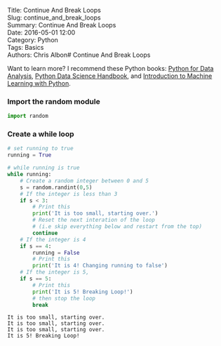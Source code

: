 Title: Continue And Break Loops  
Slug: continue_and_break_loops  
Summary: Continue And Break Loops  
Date: 2016-05-01 12:00  
Category: Python  
Tags: Basics  
Authors: Chris Albon# Continue And Break Loops  

Want to learn more? I recommend these Python books: [Python for Data Analysis](http://amzn.to/2ljV9wY), [Python Data Science Handbook](http://amzn.to/2m0mgMB), and [Introduction to Machine Learning with Python](http://amzn.to/2mjYiwK).

### Import the random module


```python
import random
```

### Create a while loop


```python
# set running to true
running = True
```


```python
# while running is true
while running:
    # Create a random integer between 0 and 5
    s = random.randint(0,5)
    # If the integer is less than 3
    if s < 3:
        # Print this
        print('It is too small, starting over.')
        # Reset the next interation of the loop
        # (i.e skip everything below and restart from the top)
        continue
    # If the integer is 4
    if s == 4:
        running = False
        # Print this
        print('It is 4! Changing running to false')
    # If the integer is 5,
    if s == 5:
        # Print this
        print('It is 5! Breaking Loop!')
        # then stop the loop
        break
```

    It is too small, starting over.
    It is too small, starting over.
    It is too small, starting over.
    It is 5! Breaking Loop!

